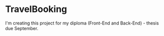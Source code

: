 # TravelBooking
I'm creating this project for my diploma (Front-End and Back-End) - thesis due September.
